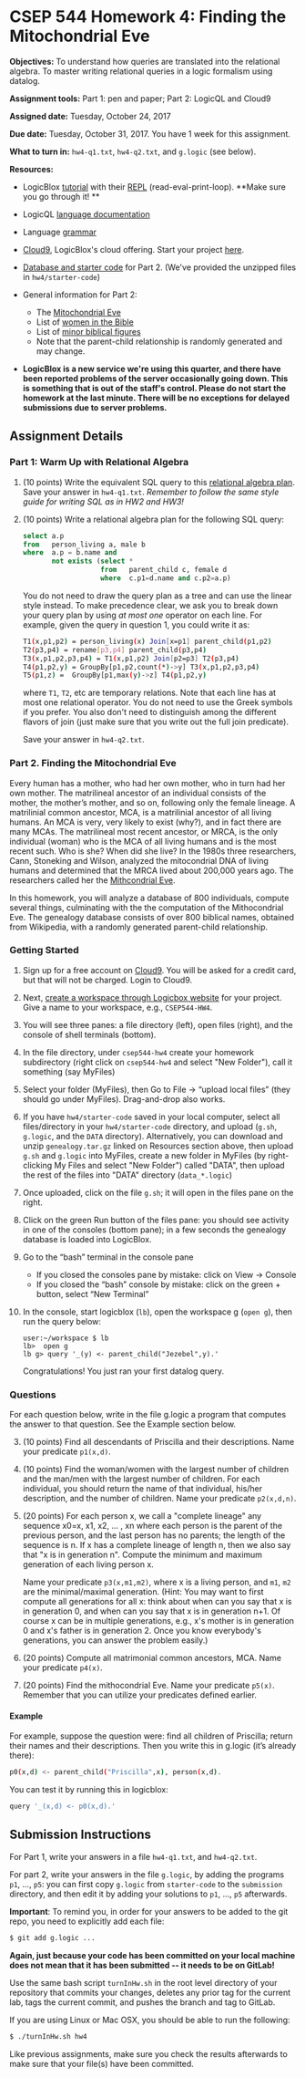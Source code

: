 # CSEP 544 Homework 4: Finding the Mitochondrial Eve

**Objectives:**
To understand how queries are translated into the relational algebra. To master writing relational queries in a logic formalism using datalog.

**Assignment tools:**
Part 1: pen and paper; Part 2: LogicQL and Cloud9 

**Assigned date:** Tuesday, October 24, 2017

**Due date:** Tuesday, October 31, 2017. You have 1 week for this assignment.

**What to turn in:** `hw4-q1.txt`, `hw4-q2.txt`, and `g.logic` (see below).

**Resources:** 

- LogicBlox [tutorial](https://developer.logicblox.com/content/docs4/tutorial/repl/section/split.html) with their [REPL](https://developer.logicblox.com/playground/) (read-eval-print-loop). 
**Make sure you go through it! **
    
- LogicQL [language documentation](https://developer.logicblox.com/content/docs4/core-reference/webhelp/part-logiql.html)
    
- Language [grammar](https://developer.logicblox.com/content/docs4/core-reference/webhelp/grammar.html)
    
- [Cloud9](https://c9.io/login), LogicBlox's cloud offering. Start your project [here](https://developer.logicblox.com/using-cloud9-for-logicblox/). 

- [Database and starter code](https://courses.cs.washington.edu/courses/cse344/genealogy.tar.gz) for Part 2. (We've provided the unzipped files in `hw4/starter-code`)

- General information for Part 2:    
    - The [Mitochondrial Eve](https://en.wikipedia.org/wiki/Mitochondrial_Eve)        
    - List of [women in the Bible](https://en.wikipedia.org/wiki/List_of_women_in_the_Bible)         
    - List of [minor biblical figures](https://en.wikipedia.org/wiki/List_of_minor_biblical_figures,_A%E2%80%93K)        
    - Note that the parent-child relationship is randomly generated and may change.
- **LogicBlox is a new service we're using this quarter, and there have been reported problems of the server occasionally going down. This is something that is out of the staff's control. Please do not start the homework at the last minute. There will be no exceptions for delayed submissions due to server problems.**


## Assignment Details

### Part 1: Warm Up with Relational Algebra

1. (10 points) Write the equivalent SQL query to this [relational algebra plan](ra.pdf "Relational Algebra Plan"). Save your answer in `hw4-q1.txt`. *Remember to follow the same style guide for writing SQL as in HW2 and HW3!*

2. (10 points) Write a relational algebra plan for the following SQL query:

    ```sql
    select a.p
    from   person_living a, male b
    where  a.p = b.name and 
           not exists (select * 
                       from   parent_child c, female d 
                       where  c.p1=d.name and c.p2=a.p)
   ```

    You do not need to draw the query plan as a tree and can use the linear style instead. To make precedence clear, we ask you to break down your query plan by using *at most one* operator on each line.  For example, given the query in question 1, you could write it as:

    ```sh
    T1(x,p1,p2) = person_living(x) Join[x=p1] parent_child(p1,p2)
    T2(p3,p4) = rename[p3,p4] parent_child(p3,p4)
    T3(x,p1,p2,p3,p4) = T1(x,p1,p2) Join[p2=p3] T2(p3,p4)
    T4(p1,p2,y) = GroupBy[p1,p2,count(*)->y] T3(x,p1,p2,p3,p4)
    T5(p1,z) =  GroupBy[p1,max(y)->z] T4(p1,p2,y)
    ```

    where `T1`, `T2`, etc are temporary relations. Note that each line has at most one relational operator. You do not need to use the Greek symbols if you prefer. You also don't need to distinguish among the different flavors of join (just make sure that you write out the full join predicate). 

    Save your answer in `hw4-q2.txt`. 


### Part 2. Finding the Mitochondrial Eve

Every human has a mother, who had her own mother, who in turn had her own mother.  The matrilineal ancestor of an individual consists of the mother, the mother’s mother, and so on, following only the female lineage.  A matrilinial common ancestor, MCA, is a matrilinial ancestor of all living humans.  An MCA is very, very likely to exist (why?), and in fact there are many MCAs.  The matrilineal most recent ancestor, or MRCA, is the only individual (woman) who is the MCA of all living humans and is the most recent such.  Who is she?  When did she live?  In the 1980s three researchers, Cann, Stoneking and Wilson, analyzed the mitocondrial DNA of living humans and determined that the MRCA lived about 200,000 years ago.  The researchers called her the [Mithcondrial Eve](https://en.wikipedia.org/wiki/Mitochondrial_Eve).

In this homework, you will analyze a database of 800 individuals, compute several things, culminating with the the computation of the Mithocondrial Eve.  The genealogy database consists of over 800 biblical names, obtained from Wikipedia, with a randomly generated parent-child relationship.

### Getting Started

1. Sign up for a free account on [Cloud9](https://c9.io/login).  You will be asked for a credit card, but that will not be charged.  Login to Cloud9.
2. Next, [create a workspace through Logicbox website](https://developer.logicblox.com/using-cloud9-for-logicblox/) for your project.  Give a name to your workspace, e.g., `CSEP544-HW4`.
3. You will see three panes: a file directory (left), open files (right), and the console of shell terminals (bottom). 
4. In the file directory, under `csep544-hw4` create your homework subdirectory (right click on `csep544-hw4` and select "New Folder"), call it something (say MyFiles)
5. Select your folder (MyFiles), then Go to File → “upload local files” (they should go under MyFiles). Drag-and-drop also works.
6. If you have `hw4/starter-code` saved in your local computer, select all files/directory in your `hw4/starter-code` directory, and upload (`g.sh`, `g.logic`, and the `DATA` directory).
    Alternatively, you can download and unzip `genealogy.tar.gz` linked on Resources section above, then upload `g.sh` and `g.logic` into MyFiles, create a new folder in MyFiles (by right-clicking My Files and select "New Folder") called "DATA", then upload the rest of the files into "DATA" directory (`data_*.logic`)
7. Once uploaded, click on the file `g.sh`; it will open in the files pane on the right.
8. Click on the green Run button of the files pane: you should see activity in one of the consoles (bottom pane); in a few seconds the genealogy database is loaded into LogicBlox.
9. Go to the “bash” terminal in the console pane
    - If you closed the consoles pane by mistake: click on View -> Console
    - If you closed the “bash” console by mistake: click on the green + button, select “New Terminal”
10. In the console, start logicblox (`lb`), open the workspace g (`open g`), then run the query below:
    ```
    user:~/workspace $ lb
    lb>  open g
    lb g> query '_(y) <- parent_child("Jezebel",y).'
    ```
  
    Congratulations! You just ran your first datalog query.

### Questions
For each question below, write in the file g.logic a program that computes the answer to that question. See the Example section below.

3. (10 points) Find all descendants of Priscilla and their descriptions.  Name your predicate `p1(x,d)`.


4. (10 points) Find the woman/women with the largest number of children and the man/men with the largest number of children. For each individual, you should return the name of that individual, his/her description, and the number of children. Name your predicate `p2(x,d,n)`.


5. (20 points) For each person x, we call a "complete lineage" any sequence x0=x, x1, x2, … , xn where each person is the parent of the previous person, and the last person has no parents; the length of the sequence is n.  If x has a complete lineage of length n, then we also say that "x is in generation n".  Compute the minimum and maximum generation of each living person x. 

    Name your predicate `p3(x,m1,m2)`, where x is a living person, and `m1`, `m2` are the minimal/maximal generation. (Hint: You may want to first compute all generations for all x: think about when can you say that x is in generation 0, and when can you say that x is in generation n+1.  Of course x can be in multiple generations, e.g., x's mother is in generation 0 and x's father is in generation 2.   Once you know everybody's generations, you can answer the problem easily.)

6. (20 points) Compute all matrimonial common ancestors, MCA. Name your predicate `p4(x)`.

7. (20 points) Find the mithocondrial Eve.  Name your predicate `p5(x)`. Remember that you can utilize your predicates defined earlier.


#### Example

For example, suppose the question were: find all children of Priscilla; return their names and their descriptions. Then you write this in g.logic (it’s already there):

```sh
p0(x,d) <- parent_child("Priscilla",x), person(x,d).
```

You can test it by running this in logicblox:

```sh
query '_(x,d) <- p0(x,d).'
```
	
## Submission Instructions

For Part 1, write your answers in a file `hw4-q1.txt`, and `hw4-q2.txt`.

For part 2, write your answers in the file `g.logic`, by adding the programs `p1`, ..., `p5`: you can first copy `g.logic` from `starter-code` to the `submission` directory, and then edit it by adding your solutions to `p1`, ..., `p5` afterwards.

**Important**: To remind you, in order for your answers to be added to the git repo, 
you need to explicitly add each file:

```sh
$ git add g.logic ...
```

**Again, just because your code has been committed on your local machine does not mean that it has been 
submitted -- it needs to be on GitLab!**

Use the same bash script `turnInHw.sh` in the root level directory of your repository that 
commits your changes, deletes any prior tag for the current lab, tags the current commit,
and pushes the branch and tag to GitLab. 

If you are using Linux or Mac OSX, you should be able to run the following:

```sh
$ ./turnInHw.sh hw4
```

Like previous assignments, make sure you check the results afterwards to make sure that your file(s)
have been committed.
